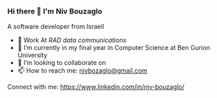### Hi there 👋 I'm Niv Bouzaglo
  A software developer from Israell
  
- 🤔 Work At *RAD data communications* 
- 🌱 I’m currently in my final year in Computer Science at Ben Gurion University
- 👯 I’m looking to collaborate on 
- 📫 How to reach me:
     nivbozaglo@gmail.com
     
Connect with me:
  https://www.linkedin.com/in/niv-bouzaglo/
